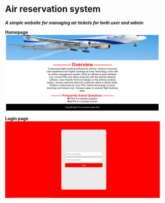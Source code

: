 # Air reservation system
***A simple website for managing air tickets for both user and admin***

**Homepage**
![Something went wrong](image/readme_asset/homepage.png)

**Login page**
![Something went wrong](image/readme_asset/login.png)
